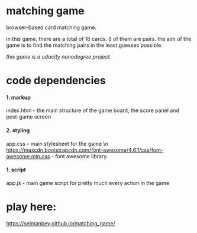 # matching game
browser-based card matching game.

in this game, there are a total of 16 cards. 8 of them are pairs. the aim of the game is to find
the matching pairs in the least guesses possible.

*this game is a udacity nanodegree project*

# code dependencies

#### 1. markup
index.html - the main structure of the game board, the score panel and post-game screen

#### 2. styling
app.css - main stylesheet for the game \n
https://maxcdn.bootstrapcdn.com/font-awesome/4.6.1/css/font-awesome.min.css - font awesome library

#### 1. script
app.js - main game script for pretty much every action in the game

# play here:

https://selmanbey.github.io/matching_game/
